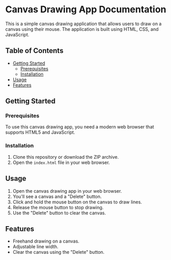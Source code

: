 # Canvas Drawing App Documentation

This is a simple canvas drawing application that allows users to draw on a canvas using their mouse. The application is built using HTML, CSS, and JavaScript.

## Table of Contents

- [Getting Started](#getting-started)
  - [Prerequisites](#prerequisites)
  - [Installation](#installation)
- [Usage](#usage)
- [Features](#features)

## Getting Started

### Prerequisites

To use this canvas drawing app, you need a modern web browser that supports HTML5 and JavaScript.

### Installation

1. Clone this repository or download the ZIP archive.
2. Open the `index.html` file in your web browser.

## Usage

1. Open the canvas drawing app in your web browser.
2. You'll see a canvas and a "Delete" button.
3. Click and hold the mouse button on the canvas to draw lines.
4. Release the mouse button to stop drawing.
5. Use the "Delete" button to clear the canvas.

## Features

- Freehand drawing on a canvas.
- Adjustable line width.
- Clear the canvas using the "Delete" button.